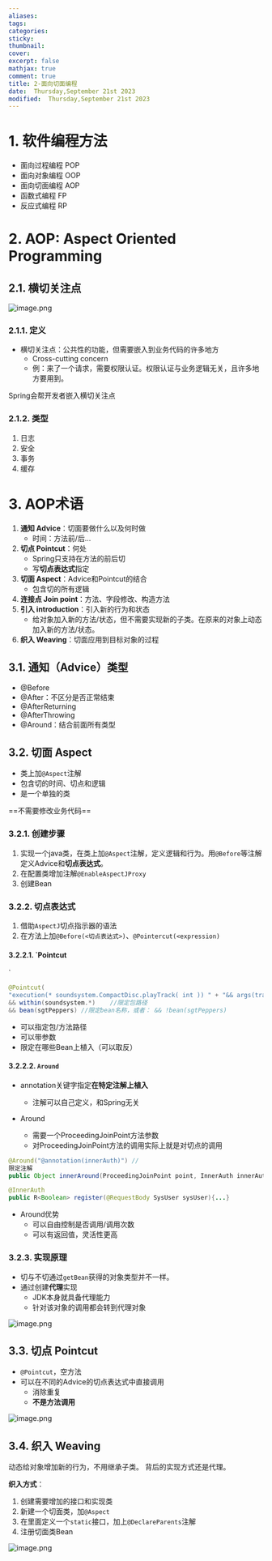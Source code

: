 ```yaml
---
aliases: 
tags: 
categories:
sticky:
thumbnail:
cover: 
excerpt: false
mathjax: true
comment: true
title: 2-面向切面编程
date:  Thursday,September 21st 2023
modified:  Thursday,September 21st 2023
---
```


# 1. 软件编程方法

- 面向过程编程 POP
- 面向对象编程 OOP
- 面向切面编程 AOP
- 函数式编程 FP
- 反应式编程 RP

# 2. AOP: Aspect Oriented Programming

## 2.1. 横切关注点

![image.png](https://chillcharlie-img.oss-cn-hangzhou.aliyuncs.com/image%2F2023%2F09%2F21%2F593c95764eb4ced35052b11e904cb58c_20230921200636.png)

### 2.1.1. 定义

- 横切关注点：公共性的功能，但需要嵌入到业务代码的许多地方
	- Cross-cutting concern
	- 例：来了一个请求，需要权限认证。权限认证与业务逻辑无关，且许多地方要用到。

Spring会帮开发者嵌入横切关注点

### 2.1.2. 类型

1. 日志
2. 安全
3. 事务
4. 缓存

# 3. AOP术语

1. **通知 Advice**：切面要做什么以及何时做
	- 时间：方法前/后...
2. **切点 Pointcut**：何处
	- Spring只支持在方法的前后切
	- 写**切点表达式**指定
3. **切面 Aspect**：Advice和Pointcut的结合
	- 包含切的所有逻辑
4. **连接点 Join point**：方法、字段修改、构造方法
5. **引入 introduction**：引入新的行为和状态
	- 给对象加入新的方法/状态，但不需要实现新的子类。在原来的对象上动态加入新的方法/状态。
6. **织入 Weaving**：切面应用到目标对象的过程

## 3.1. 通知（Advice）类型

- @Before
- @After：不区分是否正常结束
- @AfterReturning
- @AfterThrowing
- @Around：结合前面所有类型

## 3.2. 切面 Aspect

- 类上加`@Aspect`注解
- 包含切的时间、切点和逻辑
- 是一个单独的类

==不需要修改业务代码==

### 3.2.1. 创建步骤

1. 实现一个java类，在类上加`@Aspect`注解，定义逻辑和行为。用`@Before`等注解定义Advice和**切点表达式**。
2. 在配置类增加注解`@EnableAspectJProxy`
3. 创建Bean

### 3.2.2. 切点表达式

1. 借助`AspectJ`切点指示器的语法
2. 在方法上加`@Before(<切点表达式>)`、`@Pointercut(<expression)`

#### 3.2.2.1. `Pointcut
`
```java
@Pointcut(
"execution(* soundsystem.CompactDisc.playTrack( int )) " + "&& args(trackNumber)") //获取参数
&& within(soundsystem.*)	//限定包路径
&& bean(sgtPeppers)	//限定bean名称，或者： && !bean(sgtPeppers)
```

- 可以指定包/方法路径
- 可以带参数
- 限定在哪些Bean上植入（可以取反）

#### 3.2.2.2. `Around`

- annotation关键字指定**在特定注解上植入**
	- 注解可以自己定义，和Spring无关

- Around
	- 需要一个ProceedingJoinPoint方法参数
	- 对ProceedingJoinPoint方法的调用实际上就是对切点的调用

```java
@Around("@annotation(innerAuth)") //
限定注解
public Object innerAround(ProceedingJoinPoint point, InnerAuth innerAuth) { ... }

@InnerAuth
public R<Boolean> register(@RequestBody SysUser sysUser){...}
```
- Around优势
	- 可以自由控制是否调用/调用次数
	- 可以有返回值，灵活性更高

### 3.2.3. 实现原理

- 切与不切通过`getBean`获得的对象类型并不一样。
- 通过创建**代理**实现
	- JDK本身就具备代理能力
	- 针对该对象的调用都会转到代理对象

![image.png](https://chillcharlie-img.oss-cn-hangzhou.aliyuncs.com/image%2F2023%2F09%2F21%2F0e23d5f342f4383c7a76122ca75ea479_20230921200101.png)

## 3.3. 切点 Pointcut

- `@Pointcut`，空方法
- 可以在不同的Advice的切点表达式中直接调用
	- 消除重复
	- **不是方法调用**

![image.png](https://chillcharlie-img.oss-cn-hangzhou.aliyuncs.com/image%2F2023%2F09%2F21%2Fe5eb3eb6b02f362f0bdf531c29a71c55_20230921201543.png)


## 3.4. 织入 Weaving

动态给对象增加新的行为，不用继承子类。
背后的实现方式还是代理。

**织入方式**：
1. 创建需要增加的接口和实现类
2. 新建一个切面类，加`@Aspect`
3. 在里面定义一个`static`接口，加上`@DeclareParents`注解
4. 注册切面类Bean

![image.png](https://chillcharlie-img.oss-cn-hangzhou.aliyuncs.com/image%2F2023%2F09%2F21%2Ff76b26d26ccfff3dcc22e9fd080b07ea_20230921211603.png)



